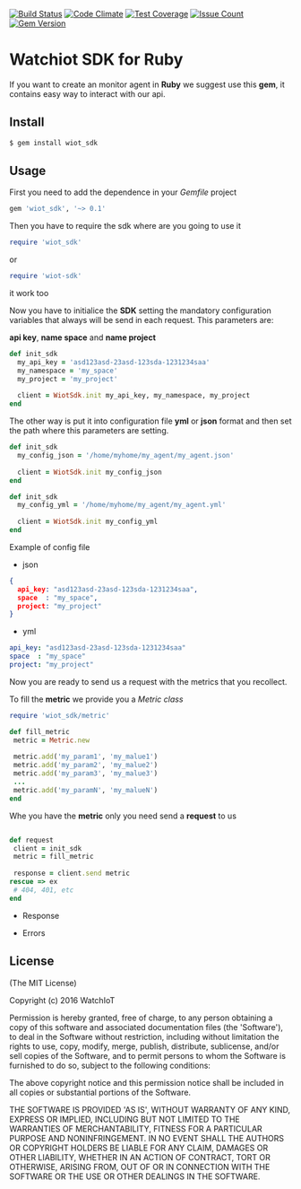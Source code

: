 [![Build Status](https://travis-ci.org/watchiot/wiot-sdk-ruby.svg?branch=master)](https://travis-ci.org/watchiot/wiot-sdk-ruby) [![Code Climate](https://codeclimate.com/github/watchiot/wiot-sdk-ruby/badges/gpa.svg)](https://codeclimate.com/github/watchiot/wiot-sdk-ruby) [![Test Coverage](https://codeclimate.com/github/watchiot/wiot-sdk-ruby/badges/coverage.svg)](https://codeclimate.com/github/watchiot/wiot-sdk-ruby/coverage) [![Issue Count](https://codeclimate.com/github/watchiot/wiot-sdk-ruby/badges/issue_count.svg)](https://codeclimate.com/github/watchiot/wiot-sdk-ruby) [![Gem Version](https://badge.fury.io/rb/wiot_sdk.svg)](https://badge.fury.io/rb/wiot_sdk)

# Watchiot SDK for Ruby

If you want to create an monitor agent in **Ruby** we suggest use this **gem**, it contains easy way to interact with our api.

## Install

```bash
$ gem install wiot_sdk
```

## Usage

First you need to add the dependence in your *Gemfile* project 

```ruby
gem 'wiot_sdk', '~> 0.1'
```

Then you have to require the sdk where are you going to use it

```ruby
require 'wiot_sdk'
```

or

```ruby
require 'wiot-sdk'
```
it work too

Now you have to initialice the **SDK** setting the mandatory configuration variables that always will be send in each request. This parameters are:

**api key**, **name space** and **name project**
 
```ruby
def init_sdk
  my_api_key = 'asd123asd-23asd-123sda-1231234saa'
  my_namespace = 'my_space'
  my_project = 'my_project'
  
  client = WiotSdk.init my_api_key, my_namespace, my_project
end
```

The other way is put it into configuration file **yml** or **json** format and then set the path where this parameters are setting. 

```ruby
def init_sdk
  my_config_json = '/home/myhome/my_agent/my_agent.json'
 
  client = WiotSdk.init my_config_json
end
```

```ruby
def init_sdk
  my_config_yml = '/home/myhome/my_agent/my_agent.yml'
  
  client = WiotSdk.init my_config_yml
end
```
Example of config file

* json
```json
{
  api_key: "asd123asd-23asd-123sda-1231234saa",
  space  : "my_space",
  project: "my_project"
}
```

* yml
```yml
api_key: "asd123asd-23asd-123sda-1231234saa"
space  : "my_space"
project: "my_project"
```

Now you are ready to send us a request with the metrics that you recollect.

To fill the **metric** we provide you a *Metric class*

```ruby
require 'wiot_sdk/metric'

def fill_metric
 metric = Metric.new
 
 metric.add('my_param1', 'my_malue1')
 metric.add('my_param2', 'my_malue2')
 metric.add('my_param3', 'my_malue3')
 ...
 metric.add('my_paramN', 'my_malueN')
end
```
Whe you have the **metric** only you need send a **request** to us

```ruby

def request
 client = init_sdk
 metric = fill_metric
 
 response = client.send metric
rescue => ex
 # 404, 401, etc
end
```

* Response
 
* Errors

## License

(The MIT License)

Copyright (c) 2016 WatchIoT

Permission is hereby granted, free of charge, to any person obtaining
a copy of this software and associated documentation files (the
'Software'), to deal in the Software without restriction, including
without limitation the rights to use, copy, modify, merge, publish,
distribute, sublicense, and/or sell copies of the Software, and to
permit persons to whom the Software is furnished to do so, subject to
the following conditions:

The above copyright notice and this permission notice shall be
included in all copies or substantial portions of the Software.

THE SOFTWARE IS PROVIDED 'AS IS', WITHOUT WARRANTY OF ANY KIND,
EXPRESS OR IMPLIED, INCLUDING BUT NOT LIMITED TO THE WARRANTIES OF
MERCHANTABILITY, FITNESS FOR A PARTICULAR PURPOSE AND NONINFRINGEMENT.
IN NO EVENT SHALL THE AUTHORS OR COPYRIGHT HOLDERS BE LIABLE FOR ANY
CLAIM, DAMAGES OR OTHER LIABILITY, WHETHER IN AN ACTION OF CONTRACT,
TORT OR OTHERWISE, ARISING FROM, OUT OF OR IN CONNECTION WITH THE
SOFTWARE OR THE USE OR OTHER DEALINGS IN THE SOFTWARE.

